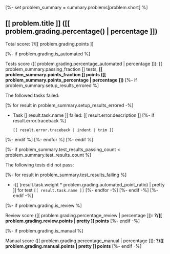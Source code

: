 [%- set problem_summary = summary.problems[problem.short] %]

## [[ problem.title ]] ([[ problem.grading.percentage() | percentage ]])

Total score: ?/[[ problem.grading.points ]]

[%- if problem.grading.is_automated %]

Tests score ([[ problem.grading.percentage_automated | percentage ]]): [[ problem_summary.passing_fraction ]] tests, **[[ problem_summary.points_fraction ]] points ([[ problem_summary.points_percentage | percentage ]])**
[%- if problem_summary.setup_results_errored %]

The followed tasks failed:

[% for result in problem_summary.setup_results_errored -%]
- Task [[ result.task.name ]] failed: [[ result.error.description ]]
[%- if result.error.traceback %]
  
    ```
    [[ result.error.traceback | indent | trim ]]
    ```
[%- endif %]
[%- endfor %]
[%- endif %]

[%- if problem_summary.test_results_passing_count < problem_summary.test_results_count %]

The following tests did not pass:

[%- for result in problem_summary.test_results_failing %]
- -[[ (result.task.weight * problem.grading.automated_point_ratio) | pretty ]] for test `[[ result.task.name ]]`
[%- endfor -%]
[%- endif -%]
[%- endif -%]

[%- if problem.grading.is_review %]

Review score ([[ problem.grading.percentage_review | percentage ]]): **?/[[ problem.grading.review.points | pretty ]] points**
[%- endif -%]

[%- if problem.grading.is_manual %]

Manual score ([[ problem.grading.percentage_manual | percentage ]]): **?/[[ problem.grading.manual.points | pretty ]] points**
[%- endif -%]
